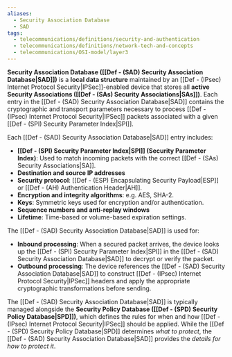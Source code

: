 ```yaml
---
aliases:
  - Security Association Database
  - SAD
tags:
  - telecommunications/definitions/security-and-authentication
  - telecommunications/definitions/network-tech-and-concepts
  - telecommunications/OSI-model/layer3
---
```


**Security Association Database ([[Def - (SAD) Security Association Database|SAD]])** is a **local data structure** maintained by an [[Def - (IPsec) Internet Protocol Security|IPSec]]-enabled device that stores all **active Security Associations ([[Def - (SAs) Security Associations|SAs]])**. Each entry in the [[Def - (SAD) Security Association Database|SAD]] contains the cryptographic and transport parameters necessary to process [[Def - (IPsec) Internet Protocol Security|IPSec]] packets associated with a given [[Def - (SPI) Security Parameter Index|SPI]].

Each [[Def - (SAD) Security Association Database|SAD]] entry includes:
- **[[Def - (SPI) Security Parameter Index|SPI]] (Security Parameter Index)**: Used to match incoming packets with the correct [[Def - (SAs) Security Associations|SA]].
- **Destination and source IP addresses**
- **Security protocol**: [[Def - (ESP) Encapsulating Security Payload|ESP]] or [[Def - (AH) Authentication Header|AH]].
- **Encryption and integrity algorithms**: e.g. AES, SHA-2.
- **Keys**: Symmetric keys used for encryption and/or authentication.
- **Sequence numbers and anti-replay windows**
- **Lifetime**: Time-based or volume-based expiration settings.

The [[Def - (SAD) Security Association Database|SAD]] is used for:
- **Inbound processing**: When a secured packet arrives, the device looks up the [[Def - (SPI) Security Parameter Index|SPI]] in the [[Def - (SAD) Security Association Database|SAD]] to decrypt or verify the packet.
- **Outbound processing**: The device references the [[Def - (SAD) Security Association Database|SAD]] to construct [[Def - (IPsec) Internet Protocol Security|IPSec]] headers and apply the appropriate cryptographic transformations before sending.

The [[Def - (SAD) Security Association Database|SAD]] is typically managed alongside the **Security Policy Database ([[Def - (SPD) Security Policy Database|SPD]])**, which defines the rules for when and how [[Def - (IPsec) Internet Protocol Security|IPSec]] should be applied. While the [[Def - (SPD) Security Policy Database|SPD]] determines *what to protect*, the [[Def - (SAD) Security Association Database|SAD]] provides the *details for how to protect it*.
